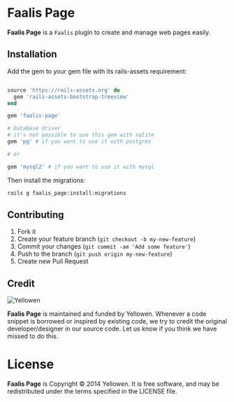 # Faalis Page

**Faalis Page** is a `Faalis` plugin to create and manage web pages easily.

## Installation
Add the gem to your gem file with its rails-assets requirement:

```ruby

source 'https://rails-assets.org' do
  gem 'rails-assets-bootstrap-treeview'
end

gem 'faalis-page'

# Database driver
# it's not possible to use this gem with sqlite
gem 'pg' # if you want to use it with postgres

# or

gem 'mysql2' # if you want to use it with mysql
```

Then install the migrations:

```bash
rails g faalis_page:install:migrations
```

## Contributing

1. Fork it
2. Create your feature branch (`git checkout -b my-new-feature`)
3. Commit your changes (`git commit -am 'Add some feature'`)
4. Push to the branch (`git push origin my-new-feature`)
5. Create new Pull Request

## Credit
![Yellowen](http://www.yellowen.com/images/logo.png)

**Faalis Page**  is maintained and funded by Yellowen. Whenever a code snippet is borrowed or inspired by existing code, we try to credit the original developer/designer in our source code. Let us know if you think we have missed to do this.


# License

**Faalis Page** is Copyright © 2014 Yellowen. It is free software, and may be redistributed under the terms specified in the LICENSE file.
